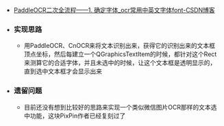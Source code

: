- [PaddleOCR二次全流程——1. 确定字体_ocr常用中英文字体font-CSDN博客](https://blog.csdn.net/Castlehe/article/details/115399563)
- ### 实现思路
	- 用PaddleOCR、CnOCR来将文本识别出来，获得它的识别出来的文本框顶点坐标，然后每建立一个QGraphicsTextItem的时候，都针对这个Rect来测算它的合适字体，并且未选中的时候，让这个文本框是透明显示的，直到选中文本框才会显示出来
- ### 遗留问题
	- 目前还没有想到比较好的思路来实现一个类似微信图片OCR那样的文本选中功能，这块PixPin作者已经复刻过了